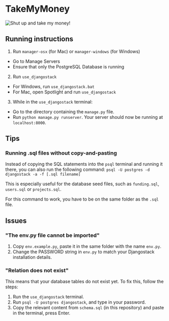 # TakeMyMoney
![Shut up and take my money!](http://vignette2.wikia.nocookie.net/walkingdead/images/3/3f/Shut-up-and-take-my-money.jpg/revision/latest/scale-to-width-down/1280?cb=20140829235648)

## Running instructions
1. Run `manager-osx` (for Mac) or `manager-windows` (for Windows)
 * Go to Manage Servers
 * Ensure that only the PostgreSQL Database is running
2. Run `use_djangostack`
 * For Windows, run `use_djangostack.bat`
 * For Mac, open Spotlight and run `use_djangostack`
3. While in the `use_djangostack` terminal:
 * Go to the directory containing the `manage.py` file.
 * Run `python manage.py runserver`. Your server should now be running at `localhost:8000`.

## Tips
### Running .sql files without copy-and-pasting

Instead of copying the SQL statements into the `psql` terminal and running it there, you can also run the following command:
`psql -U postgres -d djangostack -a -f [.sql filename]`

This is especially useful for the database seed files, such as `funding.sql`, `users.sql` or `projects.sql`.

For this command to work, you have to be on the same folder as the `.sql` file.

## Issues
### "The env.py file cannot be imported"

1. Copy `env.example.py`, paste it in the same folder with the name `env.py`.
2. Change the PASSWORD string in `env.py` to match your Djangostack installation details.

### "Relation does not exist"

This means that your database tables do not exist yet. To fix this, follow the steps:

1. Run the `use_djangostack` terminal.
2. Run `psql -U postgres djangostack`, and type in your password.
3. Copy the relevant content from `schema.sql` (in this repository) and paste in the terminal, press Enter.
